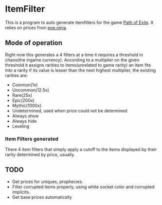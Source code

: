 # ItemFilter
This is a program to auto generate itemfilters for the game [Path of Exile](https://www.pathofexile.com).
It relies on prices from [poe.ninja](https://poe.ninja).

## Mode of operation

Right now this generates a 4 filters at a time it requires a threshold in chaos(the ingame currency).
According to a multiplier on the given threshold it assigns rarities to items(unrelated to game rarity) an item fits into a rarity if its value is lesser than the next highest multiplier, the existing rarities are:
* Common(1x)
* Uncommon(12.5x)
* Rare(25x)
* Epic(200x)
* Mythic(1000x)
* Undetermined, used when price could not be determined
* Always show
* Always hide
* Leveling

### Item Filters generated

There 4 item filters that simply apply a cutoff to the items displayed by their rarity determined by price, usually.

## TODO

* Get prices for uniques, prophecies.
* Filter corrupted items properly, using white socket color and corrupted implicits.
* Get base prices automatically
